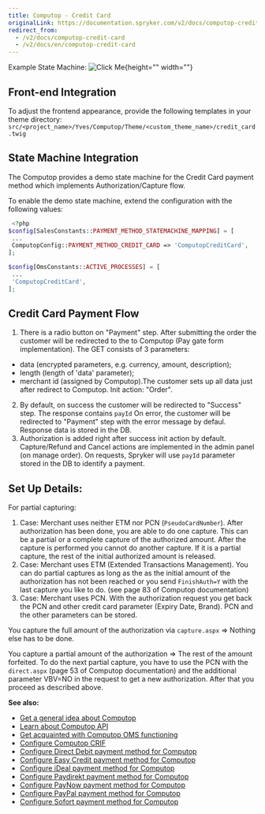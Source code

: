 ```yaml
---
title: Computop - Credit Card
originalLink: https://documentation.spryker.com/v2/docs/computop-credit-card
redirect_from:
  - /v2/docs/computop-credit-card
  - /v2/docs/en/computop-credit-card
---
```


Example State Machine:
![Click Me](https://cdn.document360.io/9fafa0d5-d76f-40c5-8b02-ab9515d3e879/Images/Documentation/computop-credit-card-flow-example.png){height="" width=""}

## Front-end Integration

To adjust the frontend appearance, provide the following templates in your theme directory:
`src/<project_name>/Yves/Computop/Theme/<custom_theme_name>/credit_card.twig`

## State Machine Integration

The Computop provides a demo state machine for the Credit Card payment method which implements Authorization/Capture flow.

To enable the demo state machine, extend the configuration with the following values:

```php
 <?php
$config[SalesConstants::PAYMENT_METHOD_STATEMACHINE_MAPPING] = [
 ...
 ComputopConfig::PAYMENT_METHOD_CREDIT_CARD => 'ComputopCreditCard',
];

$config[OmsConstants::ACTIVE_PROCESSES] = [
 ...
 'ComputopCreditCard',
];
```

## Credit Card Payment Flow

1. There is a radio button on "Payment" step. After submitting the order the customer will be redirected to the to Computop (Pay gate form implementation). The GET consists of 3 parameters:
  - data (encrypted parameters, e.g. currency, amount, description);
  - length (length of 'data' parameter);
  - merchant id (assigned by Computop).The customer sets up all data just after redirect to Computop.
         Init action: "Order".
2. By default, on success the customer  will be redirected to "Success" step. The response contains `payId` On error, the customer will be redirected to "Payment" step with the error message by defaul.  Response data is stored in the DB.
3. Authorization is added  right after success init action by default. Capture/Refund and Cancel actions are implemented in the admin panel (on manage order).  On requests, Spryker will use `payId` parameter stored in the DB to identify a payment.

## Set Up Details:

For partial capturing:

1. Case: Merchant uses neither ETM nor PCN (`PseudoCardNumber`). After authorization has been done, you are able to do one capture. This can be a partial or a complete capture of the authorized amount. After the capture is performed you cannot do another capture. If it is a partial capture, the rest of the initial authorized amount is released.
2. Case: Merchant uses ETM (Extended Transactions Management). You can do partial captures as long as the as the initial amount of the authorization has not been reached or you send `FinishAuth=Y` with the last capture you like to do. (see page 83 of Computop documentation)
3. Case: Merchant uses PCN. With the authorization request you get back the PCN and other credit card parameter (Expiry Date, Brand). PCN and the other parameters can be stored.

You capture the full amount of the authorization via `capture.aspx` => Nothing else has to be done.

You capture a partial amount of the authorization => The rest of the amount forfeited. To do the next partial capture, you have to use the PCN with the `direct.aspx` (page 53  of Computop documentation) and the additional parameter VBV=NO in the request to get a new authorization. After that you proceed as described above.

**See also:**

* [Get a general idea about Computop](/docs/scos/dev/technology-partners/201903.0/payment-partners/computop/computop.html)
* [Learn about Computop API](/docs/scos/dev/technology-partners/201903.0/payment-partners/computop/computop-api.html)
* [Get acquainted with Computop OMS functioning](/docs/scos/dev/technology-partners/201903.0/payment-partners/computop/computop-oms.html)
* [Configure Computop CRIF](/docs/scos/dev/technology-partners/201903.0/payment-partners/computop/computop-crif.html)
* [Configure Direct Debit payment method for Computop](/docs/scos/dev/technology-partners/201903.0/payment-partners/computop/computop-direct-debit.html)
* [Configure Easy Credit payment method for Computop](/docs/scos/dev/technology-partners/201903.0/payment-partners/computop/computop-easy-credit.html)
* [Configure iDeal payment method for Computop](/docs/scos/dev/technology-partners/201903.0/payment-partners/computop/computop-ideal.html)
* [Configure Paydirekt payment method for Computop](/docs/scos/dev/technology-partners/201903.0/payment-partners/computop/computop-paydirekt.html)
* [Configure PayNow payment method for Computop](/docs/scos/dev/technology-partners/201903.0/payment-partners/computop/computop-paynow.html)
* [Configure PayPal payment method for Computop](/docs/scos/dev/technology-partners/201903.0/payment-partners/computop/computop-paypal.html)
* [Configure Sofort payment method for Computop](/docs/scos/dev/technology-partners/201903.0/payment-partners/computop/computop-sofort.html)

